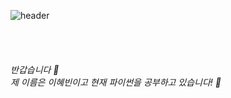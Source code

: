 ![header](https://capsule-render.vercel.app/api?text=Hye%20Bin&fontColor=FFFFFF&color=B1CEFD&section=footer)
<br>
<br>
<br>
<br>
<br> <cite>반갑습니다 👋  </cite>
<br> <cite> 제 이름은 이혜빈이고 현재 파이썬을 공부하고 있습니다! 🌱 </cite>





